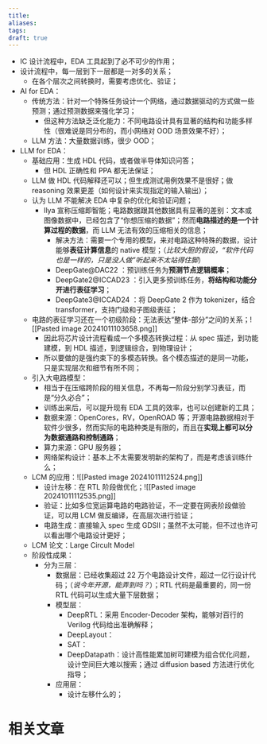 ```yaml
---
title: 
aliases: 
tags: 
draft: true
---
```

- IC 设计流程中，EDA 工具起到了必不可少的作用；
- 设计流程中，每一层到下一层都是一对多的关系；
	- 在各个层次之间转换时，需要考虑优化、验证；
- AI for EDA：
	- 传统方法：针对一个特殊任务设计一个网络，通过数据驱动的方式做一些预测；通过预测数据来强化学习；
		- 但这种方法缺乏泛化能力：不同电路设计具有显著的结构和功能多样性（很难说是同分布的，而小网络对 OOD 场景效果不好）；
	- LLM 方法：大量数据训练，很少 OOD；
- LLM for EDA：
	- 基础应用：生成 HDL 代码，或者做半导体知识问答；
		- 但 HDL 正确性和 PPA 都无法保证；
	- LLM 做 HDL 代码解释还可以；但生成测试用例效果不是很好；做 reasoning 效果更差（如何设计来实现指定的输入输出）；
	- 认为 LLM 不能解决 EDA 中复杂的优化和验证问题；
		- Ilya 宣称压缩即智能；电路数据跟其他数据具有显著的差别：文本或图像数据中，已经包含了“你想压缩的数据”；然而**电路描述的是一个计算过程的数据**，而 LLM 无法有效的压缩相关的信息；
			- 解决方法：需要一个专用的模型，来对电路这种特殊的数据，设计能够**表征计算信息**的 native 模型；（*比较大胆的假设，“软件代码也是一样的，只是没人做”听起来不太站得住脚*）
			- DeepGate@DAC22 ：预训练任务为**预测节点逻辑概率**；
			- DeepGate2@ICCAD23 ：引入更多预训练任务，**将结构和功能分开进行表征学习**；
			- DeepGate3@ICCAD24 ：将 DeepGate 2 作为 tokenizer，结合 transformer，支持门级和子图级表征；
	- 电路的表征学习还在一个初级阶段：无法表达“整体-部分”之间的关系；![[Pasted image 20241011103658.png]]
		- 因此将芯片设计流程看成一个多模态转换过程：从 spec 描述，到功能建模，到 HDL 描述，到逻辑综合，到物理设计；
		- 所以要做的是强约束下的多模态转换。各个模态描述的是同一功能，只是实现层次和细节有所不同；
	- 引入大电路模型：
		- 相当于在压缩跨阶段的相关信息，不再每一阶段分别学习表征，而是“分久必合”；
		- 训练出来后，可以提升现有 EDA 工具的效率，也可以创建新的工具；
		- 数据来源：OpenCores，RV，OpenROAD 等；开源电路数据相对于软件少很多，然而实际的电路种类是有限的，而且在**实现上都可以分为数据通路和控制通路**；
		- 算力来源：GPU 服务器；
		- 网络架构设计：基本上不太需要发明新的架构了，而是考虑该训练什么；
	- LCM 的应用：![[Pasted image 20241011112524.png]]
		- 设计左移：在 RTL 阶段做优化；![[Pasted image 20241011112535.png]]
		- 验证：比如多位宽运算电路的电路验证，不一定要在网表阶段做验证，可以用 LCM 做反编译，在高层次进行验证；
		- 电路生成：直接输入 spec 生成 GDSII；虽然不太可能，但不过也许可以看出哪个电路设计更好；
	- LCM 论文：Large Circult Model
	- 阶段性成果：
		- 分为三层：
			- 数据层：已经收集超过 22 万个电路设计文件，超过一亿行设计代码；（*说今年开源，能弄到吗？*）；RTL 代码是最重要的，同一份 RTL 代码可以生成大量下层数据；
			- 模型层：
				- DeepRTL：采用 Encoder-Decoder 架构，能够对百行的 Verilog 代码给出准确解释；
				- DeepLayout：
				- SAT：
				- DeepDatapath：设计高性能累加树可建模为组合优化问题，设计空间巨大难以搜索；通过 diffusion based 方法进行优化指导；
			- 应用层：
				- 设计左移什么的；



# 相关文章

